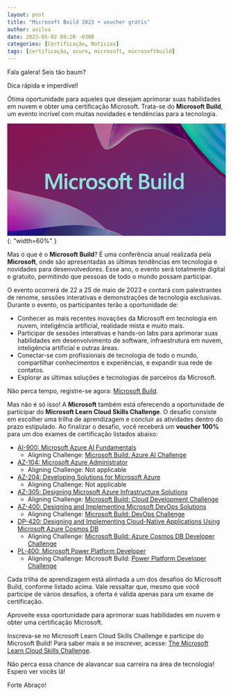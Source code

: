 ```yaml
---
layout: post
title: "Microsoft Build 2023 + voucher grátis"
author: asilva
date: 2023-05-02 09:20 -0300
categories: [Certificação, Notícias]
tags: [certificação, azure, microsoft, microsoftbuild]
---
```


Fala galera! Seis tão baum?

Dica rápida e imperdível!

Ótima oportunidade para aqueles que desejam aprimorar suas habilidades em nuvem e obter uma certificação Microsoft. Trata-se do **Microsoft Build**, um evento incrível com muitas novidades e tendências para a tecnologia.

![](/assets/img/68/msbuild.png){: "width=60%" }

Mas o que é o **Microsoft Build**? É uma conferência anual realizada pela **Microsoft**, onde são apresentadas as últimas tendências em tecnologia e novidades para desenvolvedores. Esse ano, o evento será totalmente digital e gratuito, permitindo que pessoas de todo o mundo possam participar.

O evento ocorrerá de 22 a 25 de maio de 2023 e contará com palestrantes de renome, sessões interativas e demonstrações de tecnologia exclusivas. Durante o evento, os participantes terão a oportunidade de:

- Conhecer as mais recentes inovações da Microsoft em tecnologia em nuvem, inteligência artificial, realidade mista e muito mais.
- Participar de sessões interativas e hands-on labs para aprimorar suas habilidades em desenvolvimento de software, infraestrutura em nuvem, inteligência artificial e outras áreas.
- Conectar-se com profissionais de tecnologia de todo o mundo, compartilhar conhecimentos e experiências, e expandir sua rede de contatos.
- Explorar as últimas soluções e tecnologias de parceiros da Microsoft.

Não perca tempo, registre-se agora: <a href="https://build.microsoft.com/en-US/home" target="_blank">Microsoft Build</a>.

Mas não é só isso! A **Microsoft** também está oferecendo a oportunidade de participar do **Microsoft Learn Cloud Skills Challenge**. O desafio consiste em escolher uma trilha de aprendizagem e concluir as atividades dentro do prazo estipulado. Ao finalizar o desafio, você receberá um **voucher 100%** para um dos exames de certificação listados abaixo:

- <a href="https://learn.microsoft.com/certifications/exams/ai-900?ocid=cloudskillschallenge_build23_webpage_cnl" target="_blank">AI-900: Microsoft Azure AI Fundamentals</a> 
  - Aligning Challenge: <a href="https://learn.microsoft.com/training/challenges?id=12f32cf8-2cd8-42e1-97dd-001b4a042766&WT.mc_id=cloudskillschallenge_12f32cf8-2cd8-42e1-97dd-001b4a042766" target="_blank">Microsoft Build: Azure AI Challenge</a>
- <a href="https://learn.microsoft.com/certifications/exams/az-104?ocid=cloudskillschallenge_build23_webpage_cnl" target="_blank">AZ-104: Microsoft Azure Administrator</a> 
  - Aligning Challenge: Not applicable
- <a href="https://learn.microsoft.com/certifications/exams/az-204?ocid=cloudskillschallenge_build23_webpage_cnl" target="_blank">AZ-204: Developing Solutions for Microsoft Azure</a> 
  - Aligning Challenge: Not applicable
- <a href="https://learn.microsoft.com/certifications/exams/az-305?ocid=cloudskillschallenge_build23_webpage_cnl" target="_blank">AZ-305: Designing Microsoft Azure Infrastructure Solutions</a> 
  - Aligning Challenge: <a href="https://learn.microsoft.com/training/challenges?id=71858d04-7069-436b-860c-a432f5bf3540&WT.mc_id=cloudskillschallenge_71858d04-7069-436b-860c-a432f5bf3540" target="_blank">Microsoft Build: Cloud Development Challenge</a>
- <a href="https://learn.microsoft.com/certifications/exams/az-104?ocid=cloudskillschallenge_build23_webpage_cnl" target="_blank">AZ-400: Designing and Implementing Microsoft DevOps Solutions</a> 
  - Aligning Challenge: <a href="https://learn.microsoft.com/training/challenges?id=a04472a5-f71a-4355-82cc-b5f2748390b3&WT.mc_id=cloudskillschallenge_a04472a5-f71a-4355-82cc-b5f2748390b3" target="_blank">Microsoft Build: DevOps Challenge</a>
- <a href="https://learn.microsoft.com/certifications/exams/dp-420?ocid=cloudskillschallenge_build23_webpage_cnl" target="_blank">DP-420: Designing and Implementing Cloud-Native Applications Using Microsoft Azure Cosmos DB</a> 
  - Aligning Challenge: <a href="https://learn.microsoft.com/training/challenges?id=486d98ad-0b05-474d-a1ad-8d279a260c9d&WT.mc_id=cloudskillschallenge_486d98ad-0b05-474d-a1ad-8d279a260c9d" target="_blank">Microsoft Build: Azure Cosmos DB Developer Challenge</a>
- <a href="https://learn.microsoft.com/certifications/exams/pl-400?ocid=cloudskillschallenge_build23_webpage_cnl" target="_blank">PL-400: Microsoft Power Platform Developer</a> 
  - Aligning Challenge: Microsoft Build: <a href="https://learn.microsoft.com/training/challenges?id=69681a7d-f052-4034-bf05-19a6dcf1bbec&WT.mc_id=cloudskillschallenge_69681a7d-f052-4034-bf05-19a6dcf1bbec" target="_blank">Power Platform Developer Challenge</a>

Cada trilha de aprendizagem está alinhada a um dos desafios do Microsoft Build, conforme listado acima. Vale ressaltar que, mesmo que você participe de vários desafios, a oferta é válida apenas para um exame de certificação.

Aproveite essa oportunidade para aprimorar suas habilidades em nuvem e obter uma certificação Microsoft.

Inscreva-se no Microsoft Learn Cloud Skills Challenge e participe do Microsoft Build! Para saber mais e se inscrever, acesse: <a href="https://www.microsoft.com/en-US/cloudskillschallenge/build/officialrules/2023" target="_blank">The Microsoft Learn Cloud Skills Challenge</a>.

Não perca essa chance de alavancar sua carreira na área de tecnologia! Espero ver vocês lá!

Forte Abraço!